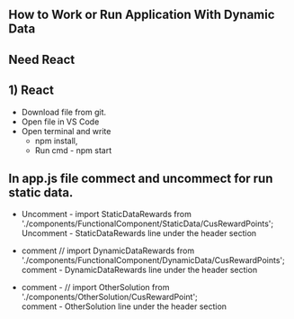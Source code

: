 ## How to Work or Run Application With Dynamic Data

## Need React

## 1) React
- Download file from git.
- Open file in VS Code
- Open terminal and write<br />
     - npm install,<br />
     - Run cmd - npm start

## In app.js file commect and uncommect for run static data.
- Uncomment -  import StaticDataRewards from './components/FunctionalComponent/StaticData/CusRewardPoints';<br />
  Uncomment - StaticDataRewards line under the header section

- comment // import DynamicDataRewards from './components/FunctionalComponent/DynamicData/CusRewardPoints';<br />
  comment - DynamicDataRewards line under the header section

- comment - // import OtherSolution from './components/OtherSolution/CusRewardPoint';<br />
  comment - OtherSolution line under the header section
